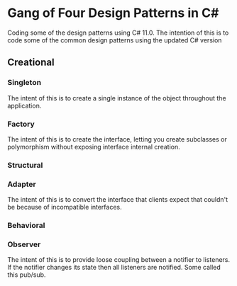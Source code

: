 # Gang of Four Design Patterns in C#
Coding some of the design patterns using C# 11.0. The intention of this is to code some of the common design patterns using the updated C# version

## Creational
### Singleton 
The intent of this is to create a single instance of the object throughout the application.

### Factory 
The intent of this is to create the interface, letting you create subclasses or polymorphism without exposing interface internal creation.

### Structural
### Adapter 
The intent of this is to convert the interface that clients expect that couldn't be because of incompatible interfaces.

### Behavioral
### Observer 
The intent of this is to provide loose coupling between a notifier to listeners. If the notifier changes its state then all listeners are notified. Some called this pub/sub.
